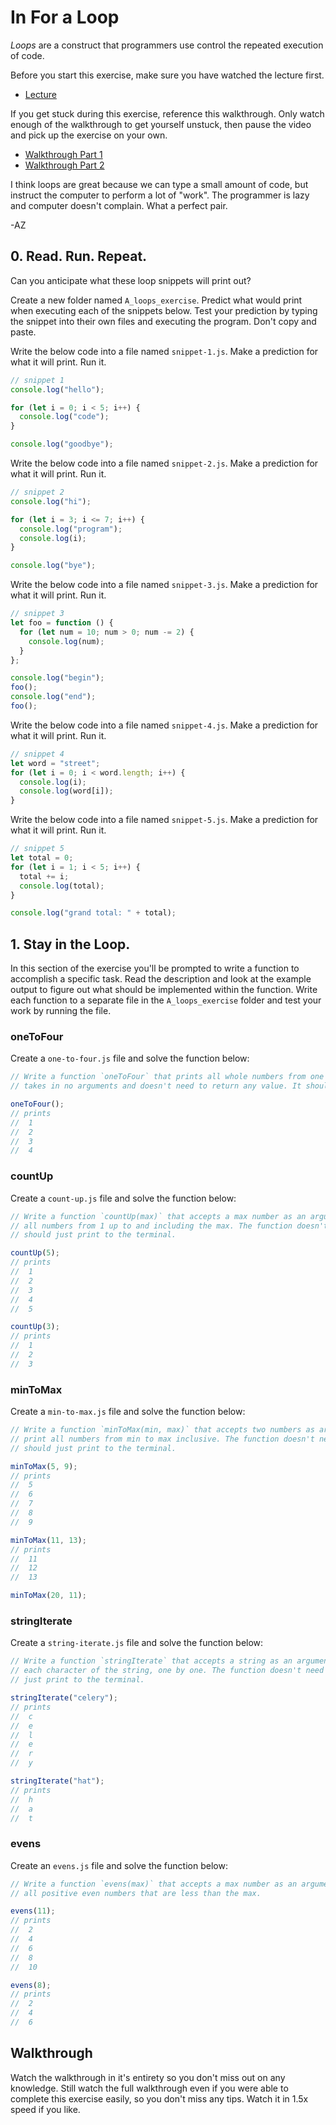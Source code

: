 # In For a Loop

_Loops_ are a construct that programmers use control the repeated execution of code.

Before you start this exercise, make sure you have watched the lecture first.

- [Lecture](https://youtu.be/gs4WlW-ZQfg)

If you get stuck during this exercise, reference this walkthrough. Only watch enough of the
walkthrough to get yourself unstuck, then pause the video and pick up the exercise on your own.

- [Walkthrough Part 1](https://youtu.be/D_Vh-Opw-_I)
- [Walkthrough Part 2](https://youtu.be/rlolQAocQyA)

I think loops are great because we can type a small amount of code, but instruct the computer to
perform a lot of "work". The programmer is lazy and computer doesn't complain. What a perfect pair.

-AZ

## 0. Read. Run. Repeat.

Can you anticipate what these loop snippets will print out?

Create a new folder named `A_loops_exercise`. Predict what would print when executing each of the
snippets below. Test your prediction by typing the snippet into their own files and executing the
program. Don't copy and paste.

Write the below code into a file named `snippet-1.js`. Make a prediction for what it will print. Run
it.

```js
// snippet 1
console.log("hello");

for (let i = 0; i < 5; i++) {
  console.log("code");
}

console.log("goodbye");
```

Write the below code into a file named `snippet-2.js`. Make a prediction for what it will print. Run
it.

```js
// snippet 2
console.log("hi");

for (let i = 3; i <= 7; i++) {
  console.log("program");
  console.log(i);
}

console.log("bye");
```

Write the below code into a file named `snippet-3.js`. Make a prediction for what it will print. Run
it.

```js
// snippet 3
let foo = function () {
  for (let num = 10; num > 0; num -= 2) {
    console.log(num);
  }
};

console.log("begin");
foo();
console.log("end");
foo();
```

Write the below code into a file named `snippet-4.js`. Make a prediction for what it will print. Run
it.

```js
// snippet 4
let word = "street";
for (let i = 0; i < word.length; i++) {
  console.log(i);
  console.log(word[i]);
}
```

Write the below code into a file named `snippet-5.js`. Make a prediction for what it will print. Run
it.

```js
// snippet 5
let total = 0;
for (let i = 1; i < 5; i++) {
  total += i;
  console.log(total);
}

console.log("grand total: " + total);
```

## 1. Stay in the Loop.

In this section of the exercise you'll be prompted to write a function to accomplish a specific
task. Read the description and look at the example output to figure out what should be implemented
within the function. Write each function to a separate file in the `A_loops_exercise` folder and
test your work by running the file.

### oneToFour

Create a `one-to-four.js` file and solve the function below:

```js
// Write a function `oneToFour` that prints all whole numbers from one to four, inclusive. The function
// takes in no arguments and doesn't need to return any value. It should just print to the terminal.

oneToFour();
// prints
//  1
//  2
//  3
//  4
```

### countUp

Create a `count-up.js` file and solve the function below:

```js
// Write a function `countUp(max)` that accepts a max number as an argument. The function should print
// all numbers from 1 up to and including the max. The function doesn't need to return any value. It
// should just print to the terminal.

countUp(5);
// prints
//  1
//  2
//  3
//  4
//  5

countUp(3);
// prints
//  1
//  2
//  3
```

### minToMax

Create a `min-to-max.js` file and solve the function below:

```js
// Write a function `minToMax(min, max)` that accepts two numbers as arguments. The function should
// print all numbers from min to max inclusive. The function doesn't need to return any value. It
// should just print to the terminal.

minToMax(5, 9);
// prints
//  5
//  6
//  7
//  8
//  9

minToMax(11, 13);
// prints
//  11
//  12
//  13

minToMax(20, 11);
```

### stringIterate

Create a `string-iterate.js` file and solve the function below:

```js
// Write a function `stringIterate` that accepts a string as an argument. The function should print out
// each character of the string, one by one. The function doesn't need to return any value. It should
// just print to the terminal.

stringIterate("celery");
// prints
//  c
//  e
//  l
//  e
//  r
//  y

stringIterate("hat");
// prints
//  h
//  a
//  t
```

### evens

Create an `evens.js` file and solve the function below:

```js
// Write a function `evens(max)` that accepts a max number as an argument. The function should print
// all positive even numbers that are less than the max.

evens(11);
// prints
//  2
//  4
//  6
//  8
//  10

evens(8);
// prints
//  2
//  4
//  6
```

## Walkthrough

Watch the walkthrough in it's entirety so you don't miss out on any knowledge. Still watch the full
walkthrough even if you were able to complete this exercise easily, so you don't miss any tips.
Watch it in 1.5x speed if you like.
